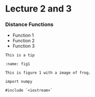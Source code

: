 # Lecture 2 and 3

### Distance Functions
- Function 1
- Function 2
- Function 3


```{tip}
This is a tip
```

```{figure} ../assets/2022_01_03_data_representations/cifar_frog_rgb.png
:name: fig1

This is figure 1 with a image of frog.
```


```{tabbed} Python
import numpy
```

```{tabbed} C++
#include `<iostream>`
```
